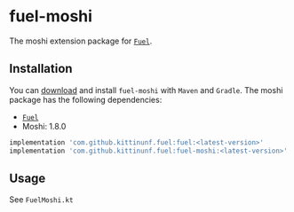 # fuel-moshi

The moshi extension package for [`Fuel`](../README.md).

## Installation

You can [download](https://bintray.com/kittinunf/maven/Fuel-Android/_latestVersion) and install `fuel-moshi` with `Maven` and `Gradle`. The moshi package has the following dependencies:
* [`Fuel`](../fuel/README.md)
* Moshi: 1.8.0

```groovy
implementation 'com.github.kittinunf.fuel:fuel:<latest-version>'
implementation 'com.github.kittinunf.fuel:fuel-moshi:<latest-version>'
```

## Usage

See `FuelMoshi.kt`
